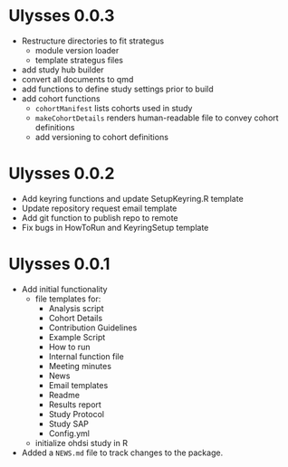 Ulysses 0.0.3
=============

* Restructure directories to fit strategus
    - module version loader
    - template strategus files
* add study hub builder
* convert all documents to qmd
* add functions to define study settings prior to build
* add cohort functions
    - `cohortManifest` lists cohorts used in study
    - `makeCohortDetails` renders human-readable file to convey cohort definitions
    - add versioning to cohort definitions

Ulysses 0.0.2
=============

* Add keyring functions and update SetupKeyring.R template
* Update repository request email template
* Add git function to publish repo to remote
* Fix bugs in HowToRun and KeyringSetup template

Ulysses 0.0.1
=============

* Add initial functionality
    * file templates for:
        - Analysis script
        - Cohort Details
        - Contribution Guidelines
        - Example Script
        - How to run
        - Internal function file
        - Meeting minutes
        - News
        - Email templates
        - Readme
        - Results report
        - Study Protocol
        - Study SAP
        - Config.yml
    * initialize ohdsi study in R
* Added a `NEWS.md` file to track changes to the package.
